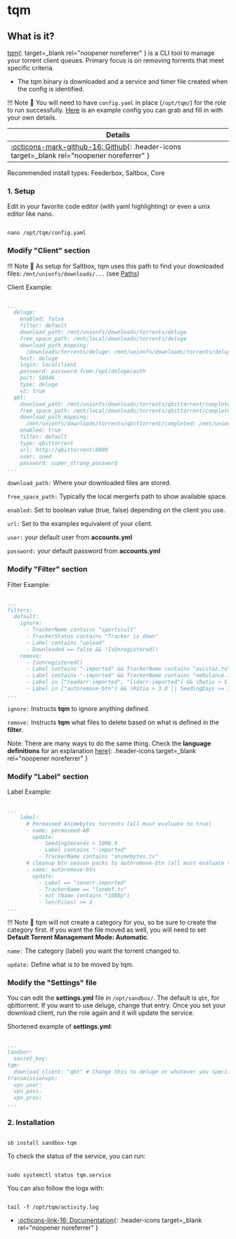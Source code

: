 # tqm

## What is it?

[tqm](https://github.com/l3uddz/tqm){: target=_blank rel="noopener noreferrer" } is a CLI tool to manage your torrent client queues. Primary focus is on removing torrents that meet specific criteria.

- The tqm binary is downloaded and a service and timer file created when the config is identified.

!!! Note
      📢 You will need to have `config.yaml` in place (`/opt/tqm/`) for the role to run successfully.  [Here](https://github.com/l3uddz/tqm#example-configuration) is an example config you can grab and fill in with your own details.

| Details     |
|-------------|
| [:octicons-mark-github-16: Github](https://github.com/l3uddz/tqm){: .header-icons target=_blank rel="noopener noreferrer" }|

Recommended install types: Feederbox, Saltbox, Core

### 1. Setup

Edit in your favorite code editor  (with yaml highlighting) or even a unix editor like nano.

``` shell

nano /opt/tqm/config.yaml

```

### Modify "Client" section

!!! Note
      📢 As setup for Saltbox, tqm uses this path to find your downloaded files:  `/mnt/unionfs/downloads/...` (see [Paths](/saltbox/basics/paths.md#media))

Client Example:

```yaml

...
  deluge:
    enabled: false
    filter: default
    download_path: /mnt/unionfs/downloads/torrents/deluge
    free_space_path: /mnt/local/downloads/torrents/deluge
    download_path_mapping:
      /downloads/torrents/deluge: /mnt/unionfs/downloads/torrents/deluge
    host: deluge
    login: localclient
    password: password-from-/opt/deluge/auth
    port: 58846
    type: deluge
    v2: true
  qbt:
    download_path: /mnt/unionfs/downloads/torrents/qbittorrent/completed
    free_space_path: /mnt/local/downloads/torrents/qbittorrent/completed
    download_path_mapping:
      /mnt/unionfs/downloads/torrents/qbittorrent/completed: /mnt/unionfs/downloads/torrents/qbittorrent/completed
    enabled: true
    filter: default
    type: qbittorrent
    url: http://qbittorrent:8080
    user: seed
    password: super_strong_password
...

```

`download_path:` Where your downloaded files are stored.

`free_space_path:` Typically the local mergerfs path to show available space.

`enabled:` Set to boolean value (true, false) depending on the client you use.

`url:` Set to the examples equivalent of your client.

`user:` your default user from **accounts.yml**

`password:` your default password from **accounts.yml**

### Modify "Filter" section

Filter Example:

```yaml

...
filters:
  default:
    ignore:
      - TrackerName contains "sportscult"
      - TrackerStatus contains "Tracker is down"
      - Label contains "upload"
      - Downloaded == false && !IsUnregistered()
    remove:
      - IsUnregistered()
      - Label contains "-imported" && TrackerName contains "avistaz.to" && (Ratio > 2.0 || SeedingDays >= 21.0)
      - Label contains "-imported" && TrackerName contains "nebulance.io" && SeedingDays >= 6.0
      - Label in ["readarr-imported", "lidarr-imported"] && (Ratio > 5.0 || SeedingDays >= 25.0)
      - Label in ["autoremove-btn"] && (Ratio > 3.0 || SeedingDays >= 15.0)
...

```

`ignore:` Instructs **tqm** to ignore anything defined.

`remove:` Instructs **tqm** what files to delete based on what is defined in the **filter**.

Note: There are many ways to do the same thing. Check the **language definitions** for an explanation [here](https://github.com/antonmedv/expr/blob/586b86b462d22497d442adbc924bfb701db3075d/docs/Language-Definition.md){: .header-icons target=_blank rel="noopener noreferrer" }

### Modify "Label" section

Label Example:

```yaml

...
    label:
      # Permaseed Animebytes torrents (all must evaluate to true)
      - name: permaseed-AB
        update:
          - SeedingSeconds > 1000.0
          - Label contains "-imported"
          - TrackerName contains "animebytes.tv"
      # cleanup btn season packs to autoremove-btn (all must evaluate to true)
      - name: autoremove-btn
        update:
          - Label == "sonarr-imported"
          - TrackerName == "landof.tv"
          - not (Name contains "1080p")
          - len(Files) >= 3
...

```

!!! Note
      📢 tqm will not create a category for you, so be sure to create the category first. If you
      want the file moved as well, you will need to set **Default Torrent Management Mode: Automatic**.

`name:` The category (label) you want the torrent changed to.

`update:` Define what is to be moved by tqm.

### Modify the "Settings" file

You can edit the **settings.yml** file in `/opt/sandbox/`. The default is `qbt`, for qbittorrent. If you want to use deluge, change that entry. Once you set your download client, run the role again and it will update the service.

Shortened example of **settings.yml**:

```yaml

...
tandoor:
  secret_key:
tqm:
  download_client: "qbt" # Change this to deluge or whatever you specify in config.yaml
transmissionvpn:
  vpn_user:
  vpn_pass:
  vpn_prov:
...

```

### 2. Installation

``` shell

sb install sandbox-tqm

```

To check the status of the service, you can run:

```shell

sudo systemctl status tqm.service

```

You can also follow the logs with:

```shell

tail -f /opt/tqm/activity.log

```

- [:octicons-link-16: Documentation](https://github.com/l3uddz/tqm#tqm){: .header-icons target=_blank rel="noopener noreferrer" }
